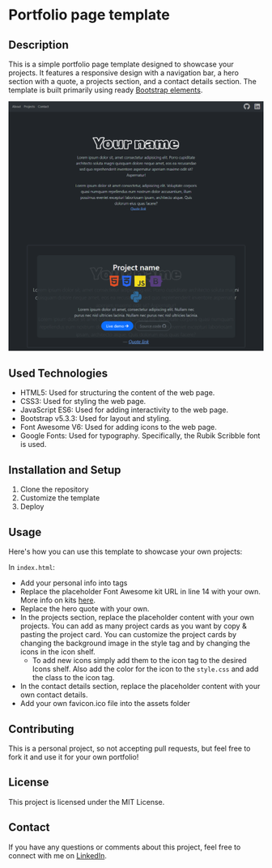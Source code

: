 # Portfolio page template

## Description

This is a simple portfolio page template designed to showcase your projects. It features a responsive design with a navigation bar, a hero section with a quote, a projects section, and a contact details section. The template is built primarily using ready [Bootstrap elements](https://getbootstrap.com/docs/5.3/examples/).

![Screenshot of the portfolio page](./assets/example-image.png)

## Used Technologies

- HTML5: Used for structuring the content of the web page.
- CSS3: Used for styling the web page.
- JavaScript ES6: Used for adding interactivity to the web page.
- Bootstrap v5.3.3: Used for layout and styling.
- Font Awesome V6: Used for adding icons to the web page.
- Google Fonts: Used for typography. Specifically, the Rubik Scribble font is used.

## Installation and Setup

1. Clone the repository
2. Customize the template
3. Deploy

## Usage

Here's how you can use this template to showcase your own projects:

In `index.html`:

- Add your personal info into <meta> tags
- Replace the placeholder Font Awesome kit URL in line 14 with your own. More info on kits [here](https://docs.fontawesome.com/web/setup/use-kit/).
- Replace the hero quote with your own.
- In the projects section, replace the placeholder content with your own projects. You can add as many project cards as you want by copy & pasting the project card. You can customize the project cards by changing the background image in the style tag and by changing the icons in the icon shelf.
  - To add new icons simply add them to the icon tag to the desired Icons shelf. Also add the color for the icon to the `style.css` and add the class to the icon tag.
- In the contact details section, replace the placeholder content with your own contact details.
- Add your own favicon.ico file into the assets folder

## Contributing

This is a personal project, so not accepting pull requests, but feel free to fork it and use it for your own portfolio!

## License

This project is licensed under the MIT License.

## Contact

If you have any questions or comments about this project, feel free to connect with me on [LinkedIn](https://www.linkedin.com/in/eemil-ikonen-508142201/).
